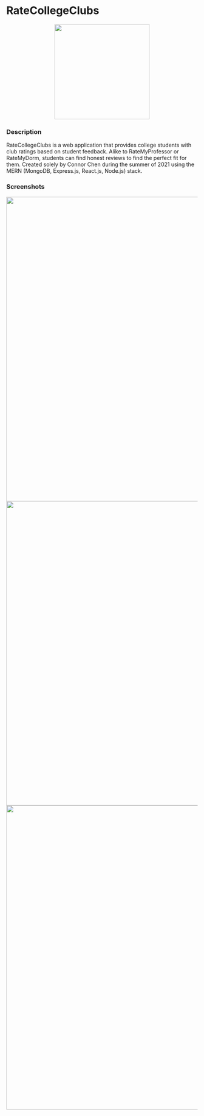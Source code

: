 # RateCollegeClubs

<p align="center"><img src=https://github.com/connorjchen/ratecollegeclubs-public/blob/main/frontend/public/logo512.png width=250 /></p>

### Description

RateCollegeClubs is a web application that provides college students with club ratings based on student feedback. Alike to RateMyProfessor or RateMyDorm, students can find honest reviews to find the perfect fit for them. Created solely by Connor Chen during the summer of 2021 using the MERN (MongoDB, Express.js, React.js, Node.js) stack.

### Screenshots

<p align="center">
  <img src="https://github.com/connorjchen/ratecollegeclubs-public/blob/main/frontend/public/images/github_assets/Capture1.JPG" width="800" />
  <img src="https://github.com/connorjchen/ratecollegeclubs-public/blob/main/frontend/public/images/github_assets/Capture2.JPG" width="800" />
  <img src="https://github.com/connorjchen/ratecollegeclubs-public/blob/main/frontend/public/images/github_assets/Capture3.JPG" width="800" />
</p>
